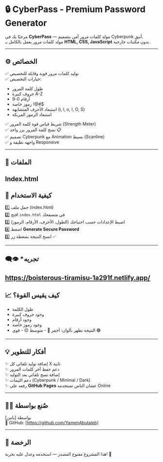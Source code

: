 # 🔒 CyberPass - Premium Password Generator

مرحبًا بك في **CyberPass** — مولد كلمات مرور آمن بتصميم Cyberpunk أنيق.  
مولد كلمات مرور يعمل بالكامل بـ **HTML, CSS, JavaScript** بدون مكتبات خارجية.

---

## ⚙️ **الخصائص**

✅ توليد كلمات مرور قوية وقابلة للتخصيص  
✅ خيارات التخصيص:
  - طول كلمة المرور
  - حروف كبيرة A-Z
  - أرقام 0-9
  - رموز خاصة !@#$
  - استبعاد الأحرف المتشابهة (i, l, o, I, O, S)
  - استبعاد الرموز المربكة

✅ شريط قياس قوة كلمة المرور (Strength Meter)  
✅ نسخ كلمة المرور بزر واحد 📋  
✅ تصميم Cyberpunk مع Animation بسيط (Scanline)  
✅ واجهة نظيفة و Responsive

---

## 🧩 **الملفات**
Index.html 
---

## 🚀 **كيفية الاستخدام**

1️⃣ حمل ملف (index.html)  
2️⃣ افتح `index.html` في متصفحك  
3️⃣ اضبط الإعدادات حسب احتياجك (الطول، الأحرف، الأرقام، الرموز)  
4️⃣ اضغط **Generate Secure Password**  
5️⃣ انسخ النتيجة بضغطة زر ✅

---

## 👁️‍🗨️ **تجربه*
https://boisterous-tiramisu-1a291f.netlify.app/
---

## 📈 **كيف يقيس القوة؟**

- طول الكلمة  
- وجود حروف كبيرة  
- وجود أرقام  
- وجود رموز خاصة  
- النتيجة تظهر بألوان: أحمر 🔴 - متوسط 🟡 - قوي 🟢

---

## 💡 **أفكار للتطوير**

✨ إضافة توليد تلقائي كل X ثانية  
✨ دعم حفظ آخر كلمات المرور  
✨ إضافة نسخ تلقائي بعد التوليد  
✨ دعم الثيمات (Cyberpunk / Minimal / Dark)  
✨ رفعه على **GitHub Pages** عشان الناس تستخدمه Online

---

## 🧑‍💻 **صُنع بواسطة**

 بواسطة [يامن]  
🔗 GitHub: [https://github.com/YamenAbutaleb]

---

## 📝 **الرخصة**

هذا المشروع مفتوح المصدر — استخدمه وعدل عليه بحرية! 🚀

